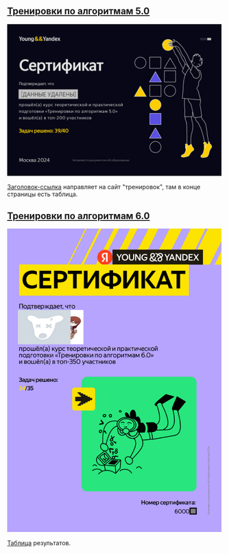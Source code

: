 ## [Тренировки по алгоритмам 5.0](https://yandex.ru/yaintern/training/algorithm-training_march_2024)
<img src="Безымянный_5.png" alt="certificat.png" style="width:500px;"/>


[Заголовок-ссылка](https://yandex.ru/yaintern/training/algorithm-training_march_2024) направляет на сайт "тренировок", там в конце страницы есть таблица.

## [Тренировки по алгоритмам 6.0](https://yandex.ru/yaintern/algorithm-training)

<img src="Безымянный_6.png" alt="certificat.png" style="width:500px;"/>

[Таблица](https://yandex.ru/yaintern/training/results) результатов.

